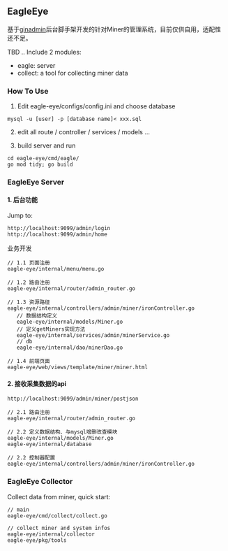 ## EagleEye

基于[ginadmin](https://github.com/gphper/ginadmin)后台脚手架开发的针对Miner的管理系统，目前仅供自用，适配性还不足。

TBD .. Include 2 modules:
- eagle: server
- collect: a tool for collecting miner data

### How To Use

1. Edit eagle-eye/configs/config.ini and choose database
```
mysql -u [user] -p [database name]< xxx.sql
```

2. edit all route / controller / services / models ...

3. build server and run
```
cd eagle-eye/cmd/eagle/
go mod tidy; go build
```

### EagleEye Server

#### 1. 后台功能

Jump to:
```
http://localhost:9099/admin/login
http://localhost:9099/admin/home
```

业务开发

```
// 1.1 页面注册
eagle-eye/internal/menu/menu.go

// 1.2 路由注册
eagle-eye/internal/router/admin_router.go

// 1.3 资源路径
eagle-eye/internal/controllers/admin/miner/ironController.go
   // 数据结构定义
   eagle-eye/internal/models/Miner.go
   // 定义getMiners实现方法
   eagle-eye/internal/services/admin/minerService.go
   // db
   eagle-eye/internal/dao/minerDao.go

// 1.4 前端页面   
eagle-eye/web/views/template/miner/miner.html
```

#### 2. 接收采集数据的api

```
http://localhost:9099/admin/miner/postjson

// 2.1 路由注册
eagle-eye/internal/router/admin_router.go  

// 2.2 定义数据结构、与mysql增删改查模块
eagle-eye/internal/models/Miner.go
eagle-eye/internal/database

// 2.2 控制器配置
eagle-eye/internal/controllers/admin/miner/ironController.go
```

### EagleEye Collector

Collect data from miner, quick start: 

```
// main
eagle-eye/cmd/collect/collect.go

// collect miner and system infos
eagle-eye/internal/collector
eagle-eye/pkg/tools
```